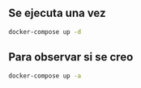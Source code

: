 ## Se ejecuta una vez
```sh
docker-compose up -d
```

## Para observar si se creo
```sh
docker-compose up -a
```